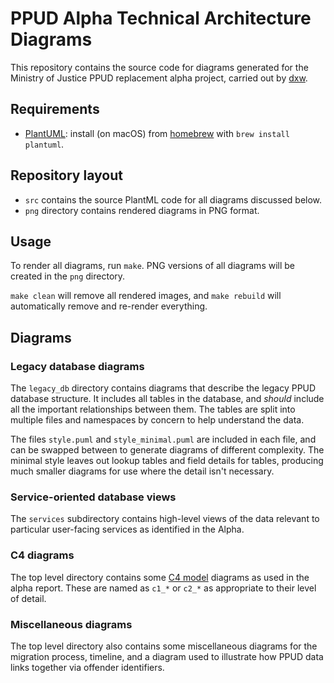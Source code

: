 # PPUD Alpha Technical Architecture Diagrams

This repository contains the source code for diagrams generated for the Ministry of Justice PPUD replacement alpha project, carried out by [dxw](https://dxw.com).

## Requirements

* [PlantUML](https://plantuml.com/): install (on macOS) from [homebrew](https://brew.sh) with `brew install plantuml`.

## Repository layout

  * `src` contains the source PlantML code for all diagrams discussed below.
  * `png` directory contains rendered diagrams in PNG format.

## Usage

To render all diagrams, run `make`. PNG versions of all diagrams will be created in the `png` directory.

`make clean` will remove all rendered images, and `make rebuild` will automatically remove and re-render everything.

## Diagrams

### Legacy database diagrams

The `legacy_db` directory contains diagrams that describe the legacy PPUD database structure. It includes all tables in the database, and _should_ include all the important relationships between them. The tables are split into multiple files and namespaces by concern to help understand the data.

The files `style.puml` and `style_minimal.puml` are included in each file, and can be swapped between to generate diagrams of different complexity. The minimal style leaves out lookup tables and field details for tables, producing much smaller diagrams for use where the detail isn't necessary.

### Service-oriented database views

The `services` subdirectory contains high-level views of the data relevant to particular user-facing services as identified in the Alpha.

### C4 diagrams

The top level directory contains some [C4 model](https://c4model.com/) diagrams as used in the alpha report. These are named as `c1_*` or `c2_*` as appropriate to their level of detail.

### Miscellaneous diagrams

The top level directory also contains some miscellaneous diagrams for the migration process, timeline, and a diagram used to illustrate how PPUD data links together via offender identifiers.
